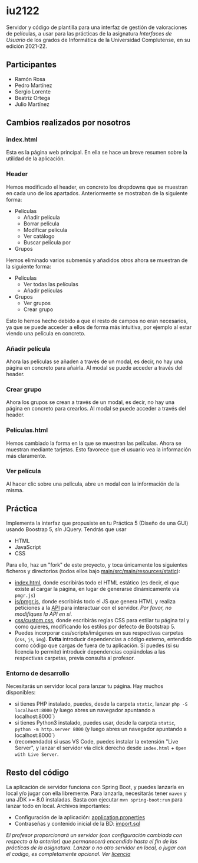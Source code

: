 # iu2122

Servidor y código de plantilla para una interfaz de gestión de valoraciones de películas, a usar para las prácticas de la asignatura *Interfaces de Usuario* de los grados de Informática de la Universidad Complutense, en su edición 2021-22.

## Participantes

- Ramón Rosa
- Pedro Martínez
- Sergio Lorente
- Beatriz Ortega
- Julio Martínez

## Cambios realizados por nosotros

### index.html

Esta es la página web principal. En ella se hace un breve resumen sobre la utilidad de la aplicación. 

### Header

Hemos modificado el header, en concreto los dropdowns que se muestran en cada uno de los apartados.
Anteriormente se mostraban de la siguiente forma:
- Películas
  - Añadir película
  - Borrar película
  - Modificar película
  - Ver catálogo
  - Buscar película por
- Grupos

Hemos eliminado varios submenús y añadidos otros ahora se muestran de la siguiente forma:

- Películas
  - Ver todas las películas
  - Añadir películas
- Grupos
  - Ver grupos
  - Crear grupo

Esto lo hemos hecho debido a que el resto de campos no eran necesarios, ya que se puede acceder a ellos de forma más intuitiva, por ejemplo al estar viendo una película en concreto. 

### Añadir película

Ahora las películas se añaden a través de un modal, es decir, no hay una página en concreto para añairla. Al modal se puede acceder a través del header. 

### Crear grupo

Ahora los grupos se crean a través de un modal, es decir, no hay una página en concreto para crearlos. Al modal se puede acceder a través del header. 

### Películas.html

Hemos cambiado la forma en la que se muestran las películas. Ahora se muestran mediante tarjetas. Esto favorece que el usuario vea la información más claramente.

### Ver película

Al hacer clic sobre una película, abre un modal con la información de la misma.

## Práctica

Implementa la interfaz que propusiste en tu Práctica 5 (Diseño de una GUI) usando Boostrap 5, *sin* JQuery. Tendrás que usar
- HTML
- JavaScript
- CSS

Para ello, haz un "fork" de este proyecto, y toca únicamente los siguientes ficheros y directorios (todos ellos bajo [main/src/main/resources/static](https://github.com/manuel-freire/iu2122/blob/main/src/main/resources/static/)):
- [index.html](https://github.com/manuel-freire/iu2122/blob/main/src/main/resources/static/index.html), donde escribirás todo el HTML estático (es decir, el que existe al cargar la página, en lugar de generarse dinámicamente vía `pmgr.js`)
- [js/pmgr.js](https://github.com/manuel-freire/iu2122/blob/main/src/main/resources/static/js/pmgr.js), donde escribirás todo el JS que genera HTML y realiza peticiones a la [API](https://github.com/manuel-freire/iu2122/blob/main/src/main/resources/static/js/pmgrapi.js) para interactuar con el servidor. *Por favor, no modifiques la API en sí*.
- [css/custom.css](https://github.com/manuel-freire/iu2122/blob/main/src/main/resources/static/css/custom.js), donde escribirás reglas CSS para estilar tu página tal y como quieres, modificando los estilos por defecto de Bootstrap 5.
- Puedes incorporar css/scripts/imágenes en sus respectivas carpetas (`css`, `js`, `img`). **Evita** introducir dependencias a código externo, entendido como código que cargas de fuera de tu aplicación. Sí puedes (si su licencia lo permite) introducir dependencias copiándolas a las respectivas carpetas, previa consulta al profesor.

### Entorno de desarrollo

Necesitarás un servidor local para lanzar tu página. Hay muchos disponibles:
- si tienes PHP instalado, puedes, desde la carpeta `static`, lanzar `php -S localhost:8000` (y luego abres un navegador apuntando a localhost:8000`)
- si tienes Python3 instalado, puedes usar, desde la carpeta `static`, `python -m http.server 8000` (y luego abres un navegador apuntando a localhost:8000`)
- (recomendado) si usas VS Code, puedes instalar la extensión "Live Server", y lanzar el servidor vía click derecho desde `index.html` + `Open with Live Server`.

## Resto del código

La aplicación de servidor funciona con Spring Boot, y puedes lanzarla en local y/o jugar con ella libremente. Para lanzarla, necesitarás tener `maven` y una JDK >= 8.0 instaladas. Basta con ejecutar `mvn spring-boot:run` para lanzar todo en local. Archivos importantes:
- Configuración de la aplicación: [application.properties](https://github.com/manuel-freire/iu2122/blob/main/src/main/resources/application.properties)
- Contraseñas y contenido inicial de la BD: [import.sql](https://github.com/manuel-freire/iu2122/blob/main/src/main/resources/import.sql)

*El profesor proporcionará un servidor (con configuración cambiada con respecto a la anterior) que permanecerá encendido hasta el fin de las prácticas de la asignatura. Lanzar o no otro servidor en local, o jugar con el codigo, es completamente opcional. Ver [licencia](https://github.com/manuel-freire/iu2122/blob/main/LICENSE)*



